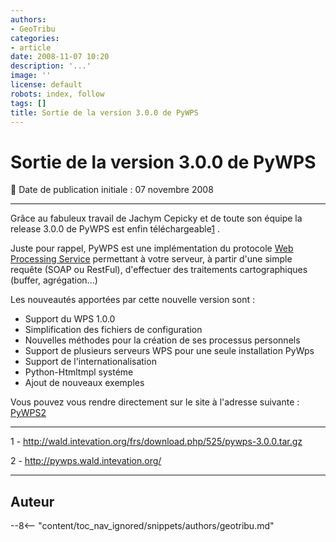 ```yaml
---
authors:
- GeoTribu
categories:
- article
date: 2008-11-07 10:20
description: '...'
image: ''
license: default
robots: index, follow
tags: []
title: Sortie de la version 3.0.0 de PyWPS
---
```


# Sortie de la version 3.0.0 de PyWPS


:calendar: Date de publication initiale : 07 novembre 2008


----

Grâce au fabuleux travail de Jachym Cepicky et de toute son équipe la release 3.0.0 de PyWPS est enfin téléchargeable[1](http://wald.intevation.org/frs/download.php/525/pywps-3.0.0.tar.gz) .


Juste pour rappel, PyWPS est une implémentation du protocole [Web Processing Service](http://www.opengeospatial.org/standards/requests/28) permettant à votre serveur, à partir d'une simple requête (SOAP ou RestFul), d'effectuer des traitements cartographiques (buffer, agrégation...)


Les nouveautés apportées par cette nouvelle version sont :


* Support du WPS 1.0.0
* Simplification des fichiers de configuration
* Nouvelles méthodes pour la création de ses processus personnels
* Support de plusieurs serveurs WPS pour une seule installation PyWps
* Support de l'internationalisation
* Python-Htmltmpl systéme
* Ajout de nouveaux exemples


Vous pouvez vous rendre directement sur le site à l'adresse suivante : [PyWPS2](http://pywps.wald.intevation.org/)


-----------------  

1 - <http://wald.intevation.org/frs/download.php/525/pywps-3.0.0.tar.gz>  

2 - <http://pywps.wald.intevation.org/>




----

## Auteur

--8<-- "content/toc_nav_ignored/snippets/authors/geotribu.md"
